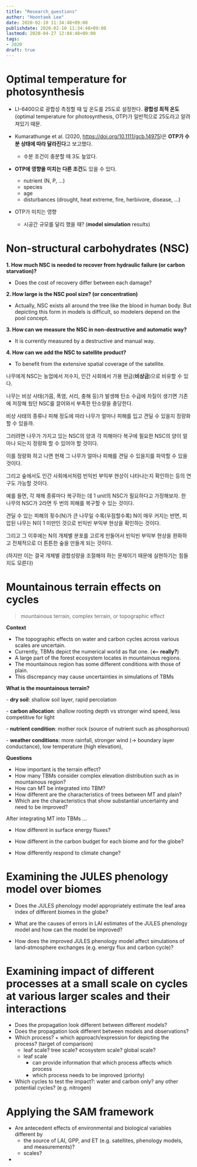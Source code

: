 ```yaml
---
title: "Research_questions"
author: "Hoontaek Lee"
date: 2020-02-10 11:34:48+09:00
publishdate: 2020-02-10 11:34:48+09:00
lastmod: 2020-04-27 12:04:48+09:00
tags:
- 2020
draft: true
---
```


# Optimal temperature for photosynthesis

- LI-6400으로 광합성 측정할 때 잎 온도를 25도로 설정한다. **광합성 최적 온도**(optimal temperature for photosynthesis, OTP)가 일반적으로 25도라고 알려져있기 때문.
- Kumarathunge et al. (2020, https://doi.org/10.1111/gcb.14975)은 **OTP가 수분 상태에 따라 달라진다**고 보고했다.
  
  - 수분 조건이 충분할 때 3도 높았다.
- **OTP에 영향을 미치는 다른 조건**도 있을 수 있다.
  - nutrient (N, P, ...)
  - species
  - age
  - disturbances (drought, heat extreme, fire, herbivore, disease, ...)
- OTP가 미치는 영향
  
  - 시공간 규모를 달리 했을 때? (**model simulation** results)
  
    

# Non-structural carbohydrates (NSC)

**1. How much NSC is needed to recover from hydraulic failure (or carbon starvation)?**

- Does the cost of recovery differ between each damage?

**2. How large is the NSC pool size? (or concentration)**

- Actually, NSC exists all around the tree like the blood in human body. But depicting this form in models is difficult, so modelers depend on the pool concept.

**3. How can we measure the NSC in non-destructive and automatic way?**

- It is currently measured by a destructive and manual way.

**4. How can we add the NSC to satellite product?**

- To benefit from the extensive spatial coverage of the satellite.



나무에게 NSC는 농업에서 저수지, 인간 사회에서 가용 현금(**비상금**)으로 비유할 수 있다.

나무는 비상 사태(가뭄, 폭염, 서리, 충해 등)가 발생해 탄소 수급에 차질이 생기면 기존에 저장해 뒀던 NSC를 끌어와서 부족한 탄소량을 충당한다.

비상 사태의 종류나 피해 정도에 따라 나무가 얼마나 피해를 입고 견딜 수 있을지 정량화 할 수 있을까.

그러려면 나무가 가지고 있는 NSC의 양과 각 피해마다 복구에 필요한 NSC의 양이 얼마나 되는지 정량화 할 수 있어야 할 것이다.

이를 정량화 하고 나면 현재 그 나무가 얼마나 피해를 견딜 수 있을지를 파악할 수 있을 것이다.

그리고 숲에서도 인간 사회에서처럼 빈익빈 부익부 현상이 나타나는지 확인하는 등의 연구도 가능할 것이다.

예를 들면, 각 재해 종류마다 복구하는 데 1 unit의 NSC가 필요하다고 가정해보자. 한 나무의 NSC가 2라면 두 번의 피해를 복구할 수 있는 것이다.

견딜 수 있는 피해의 횟수(N)가 큰 나무일 수록(우점할수록) N이 매우 커지는 반면, 피압된 나무는 N이 1 미만인 것으로 빈익빈 부익부 현상을 확인하는 것이다.

그리고 그 이후에는 N의 개체별 분포를 고르게 만들어서 빈익빈 부익부 현상을 완화하고 전체적으로 더 튼튼한 숲을 만들게 되는 것이다.

(하지만 이는 결국 개체별 광합성량을 조절해야 하는 문제이기 때문에 실현하기는 힘들지도 모른다)



# Mountainous terrain effects on cycles

> mountainous terrain, complex terrain, or topographic effect



**Context**

- The topographic effects on water and carbon cycles across various scales are uncertain.
- Currently, TBMs depict the numerical world as flat one. (**<-- really?**)
- A large part of the forest ecosystem locates in mountainous regions.
- The mountainous region has some different conditions with those of plain.
- This discrepancy may cause uncertainties in simulations of TBMs

**What is the mountainous terrain?**

\- **dry soil**: shallow soil layer, rapid percolation

\- **carbon allocation**: shallow rooting depth vs stronger wind speed, less competitive for light

\- **nutrient condition**: mother rock (source of nutrient such as phosphorous)

\- **weather conditions**: more rainfall, stronger wind (-> boundary layer conductance), low temperature (high elevation),

**Questions**

- How important is the terrain effect?
- How many TBMs consider complex elevation distribution such as in mountainous region?
- How can MT be integrated into TBM?
- How different are the characteristics of trees between MT and plain?
- Which are the characteristics that show substantial uncertainty and need to be improved?

After integrating MT into TBMs ...

- How different in surface energy fluxes?

- How different in the carbon budget for each biome and for the globe?

- How differently respond to climate change?

  

# Examining the JULES phenology model over biomes

- Does the JULES phenology model appropriately estimate the leaf area index of different biomes in the globe?

- What are the causes of errors in LAI estimates of the JULES phenology model and how can the model be improved?

- How does the improved JULES phenology model affect simulations of land-atmosphere exchanges (e.g. energy flux and carbon cycle)?



# Examining impact of different processes at a small scale on cycles at various larger scales and their interactions

- Does the propagation look different between different models?
- Does the propagation look different between models and observations?
- Which process? + which approach/expression for depicting the process? (target of comparison)
  - leaf scale? tree scale? ecosystem scale? global scale?
  - leaf scale
    - can provide information that which process affects which process
    - which process needs to be improved (priority)
- Which cycles to test the impact?: water and carbon only? any other potential cycles? (e.g. nitrogen)



# Applying the SAM framework

- Are antecedent effects of environmental and biological variables different by 
  - the source of LAI, GPP, and ET (e.g. satellites, phenology models, and  measurements)?
  - scales?
- 